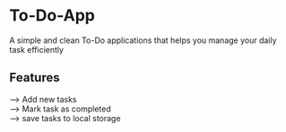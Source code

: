 # To-Do-App
A simple and clean To-Do applications that helps you manage your daily task efficiently

## Features
--> Add new tasks
<br>
--> Mark task as completed 
<br>
--> save tasks to local storage 